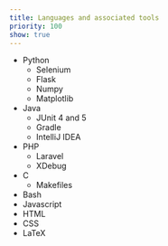 ```yaml
---
title: Languages and associated tools
priority: 100
show: true
---
```

- Python
  - Selenium
  - Flask
  - Numpy
  - Matplotlib
- Java
  - JUnit 4 and 5
  - Gradle
  - IntelliJ IDEA
- PHP
  - Laravel
  - XDebug
- C
  - Makefiles
- Bash
- Javascript
- HTML
- CSS
- LaTeX
